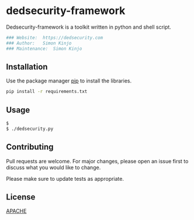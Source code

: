 # dedsecurity-framework

Dedsecurity-framework is a toolkit written in python and shell script.

```bash
### Website:  https://dedsecurity.com
### Author:   Simon Kinjo
### Maintenance:  Simon Kinjo
```

## Installation

Use the package manager [pip](https://pip.pypa.io/en/stable/) to install the libraries.

```bash
pip install -r requirements.txt
```
 ## Usage
 ```bash
 $ 
 $ ./dedsecurity.py
```
## Contributing
Pull requests are welcome. For major changes, please open an issue first to discuss what you would like to change.

Please make sure to update tests as appropriate.

## License
[APACHE](http://www.apache.org/licenses/)
